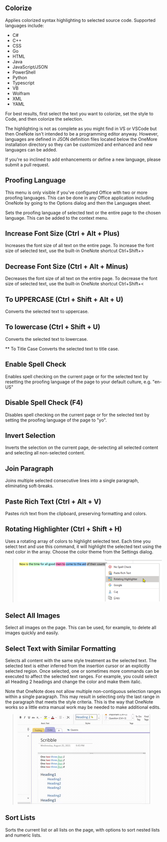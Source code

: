 ## Colorize
Applies colorized syntax highlighting to selected source code. Supported languages include: 

- C#
- C++
- CSS
- Go
- HTML
- Java
- JavaScript/JSON
- PowerShell
- Python
- Typescript
- VB
- Wolfram
- XML
- YAML

For best results, first select the text you want to colorize, set the style to Code, and then colorize the selection.

The highlighting is not as complete as you might find in VS or VSCode but then OneNote isn't intended to be a programming editor anyway. However, languages are defined in JSON definition files located below the OneMore installation directory so they can be customized and enhanced and new languages can be added.

If you're so inclined to add enhancements or define a new language, please submit a pull request.

## Proofing Language
This menu is only visible if you've configured Office with two or more proofing languages. This can be done in any Office application including OneNote by going to the Options dialog and then the Languages sheet.

Sets the proofing language of selected text or the entire page to the chosen language. This can be added to the context menu.

## Increase Font Size (Ctrl + Alt + Plus)
Increases the font size of all text on the entire page. To increase the font size of selected text, use the built-in OneNote shortcut Ctrl+Shift+>

## Decrease Font Size (Ctrl + Alt + Minus)
Decreases the font size of all text on the entire page. To decrease the font size of selected text, use the built-in OneNote shortcut Ctrl+Shift+<

## To UPPERCASE (Ctrl + Shift + Alt + U)
Converts the selected text to uppercase.

## To lowercase (Ctrl + Shift + U)
Converts the selected text to lowercase.

** To Title Case
Converts the selected text to title case.

## Enable Spell Check
Enables spell checking on the current page or for the selected text by
resetting the proofing language of the page to your default culture, e.g. "en-US"

## Disable Spell Check (F4)
Disables spell checking on the current page or for the selected text by
setting the proofing language of the page to "yo".

## Invert Selection
Inverts the selection on the current page, de-selecting all selected content and selecting all non-selected content.

## Join Paragraph
Joins multiple selected consecutive lines into a single paragraph, eliminating soft-breaks.

## Paste Rich Text (Ctrl + Alt + V)
Pastes rich text from the clipboard, preserving formatting and colors.

## Rotating Highlighter (Ctrl + Shift + H)
Uses a rotating array of colors to highlight selected text. Each time you select text and use this command, it will highlight the selected text using the next color in the array. Choose the color theme from the Settings dialog.
> ![Rotating Highlighter](images/Rotating.png)

## Select All Images
Select all images on the page. This can be used, for example, to delete all images quickly and easily.

## Select Text with Similar Formatting
Selects all content with the same style treatment as the selected text. The selected text is either inferred from the insertion cursor or an explicitly selected region. Once selected, one or sometimes more commands can be executed to affect the selected text ranges. For example, you could select all Heading 2 headings and change the color and make them italic.

Note that OneNote does not allow multiple non-contiguous selection ranges within a single paragraph. This may result in selecting only the last range in the paragraph that meets the style criteria. This is the way that OneNote works so a little extra manual work may be needed to make additional edits.

> ![Selet Similar Formatting](images/SelectStyle.gif)

## Sort Lists
Sorts the current list or all lists on the page, with options to sort nested lists and numeric lists.

